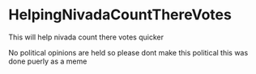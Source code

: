 # HelpingNivadaCountThereVotes
This will help nivada count there votes quicker


No political opinions are held so please dont make this political this was done puerly as a meme
